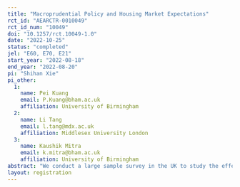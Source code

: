 ```yaml
---
title: "Macroprudential Policy and Housing Market Expectations"
rct_id: "AEARCTR-0010049"
rct_id_num: "10049"
doi: "10.1257/rct.10049-1.0"
date: "2022-10-25"
status: "completed"
jel: "E60, E70, E21"
start_year: "2022-08-18"
end_year: "2022-08-20"
pi: "Shihan Xie"
pi_other:
  1:
    name: Pei Kuang
    email: P.Kuang@bham.ac.uk
    affiliation: University of Birmingham
  2:
    name: Li Tang
    email: l.tang@mdx.ac.uk
    affiliation: Middlesex University London
  3:
    name: Kaushik Mitra
    email: k.mitra@bham.ac.uk
    affiliation: University of Birmingham
abstract: "We conduct a large sample survey in the UK to study the effects of various housing market policy changes on house price expectations using information treatment experiments. "
layout: registration
---
```


